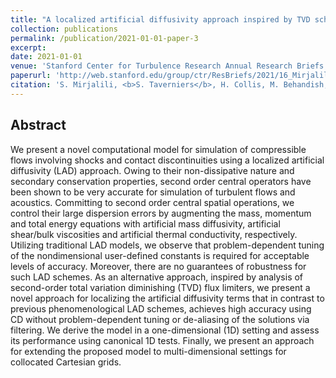 ```yaml
---
title: "A localized artificial diffusivity approach inspired by TVD schemes and its consistent application to compressible flows"
collection: publications
permalink: /publication/2021-01-01-paper-3
excerpt: 
date: 2021-01-01
venue: 'Stanford Center for Turbulence Research Annual Research Briefs 2021'
paperurl: 'http://web.stanford.edu/group/ctr/ResBriefs/2021/16_Mirjalili.pdf'
citation: 'S. Mirjalili, <b>S. Taverniers</b>, H. Collis, M. Behandish, and A. Mani. A localized artificial diffusivity approach inspired by TVD schemes and its consistent application to compressible flows. <i>CTR Annual Research Briefs.</i>, 169-182 (2021).'
---
```


## Abstract

We present a novel computational model for simulation of compressible flows involving shocks and contact discontinuities using a localized artificial diffusivity (LAD) approach. Owing to their non-dissipative nature and secondary conservation properties, second order central operators have been shown to be very accurate for simulation of turbulent flows and acoustics. Committing to second order central spatial operations, we control their large dispersion errors by augmenting the mass, momentum and total energy equations with artificial mass diffusivity, artificial shear/bulk viscosities and artificial thermal conductivity, respectively. Utilizing traditional LAD models, we observe that problem-dependent tuning of the nondimensional user-defined constants is required for acceptable levels of accuracy. Moreover, there are no guarantees of robustness for such LAD schemes. As an alternative approach, inspired by analysis of second-order total variation diminishing (TVD) flux limiters, we present a novel approach for localizing the artificial diffusivity terms that in contrast to previous phenomenological LAD schemes, achieves high accuracy using CD without problem-dependent tuning or de-aliasing of the solutions via filtering. We derive the model in a one-dimensional (1D) setting and assess its performance using canonical 1D tests. Finally, we present an approach for extending the proposed model to multi-dimensional settings for collocated Cartesian grids.